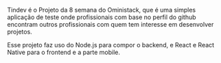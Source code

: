 Tindev é o Projeto da 8 semana do Oministack, que é uma simples aplicação de teste onde profissionais com base no perfil do github encontram outros profissionais com quem tem interesse em desenvolver projetos.

Esse projeto faz uso do Node.js para compor o backend, e React e React Native para o frontend e a parte mobile.